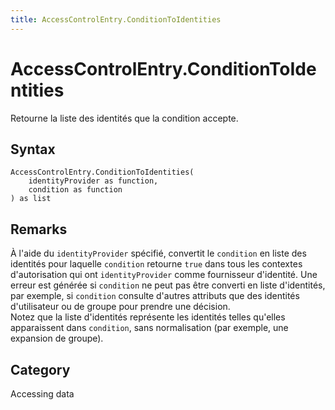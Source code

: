 ```yaml
---
title: AccessControlEntry.ConditionToIdentities
---
```


# AccessControlEntry.ConditionToIdentities


Retourne la liste des identités que la condition accepte.


## Syntax

```powerquery
AccessControlEntry.ConditionToIdentities(
    identityProvider as function,
    condition as function
) as list
```


## Remarks

À l'aide du <code>identityProvider</code> spécifié, convertit le <code>condition</code> en liste des identités pour laquelle <code>condition</code> retourne <code>true</code> dans tous les contextes d'autorisation qui ont <code>identityProvider</code> comme fournisseur d'identité. Une erreur est générée si <code>condition</code> ne peut pas être converti en liste d'identités, par exemple, si <code>condition</code> consulte d'autres attributs que des identités d'utilisateur ou de groupe pour prendre une décision.<br />Notez que la liste d'identités représente les identités telles qu'elles apparaissent dans <code>condition</code>, sans normalisation (par exemple, une expansion de groupe).<br />



## Category
Accessing data
